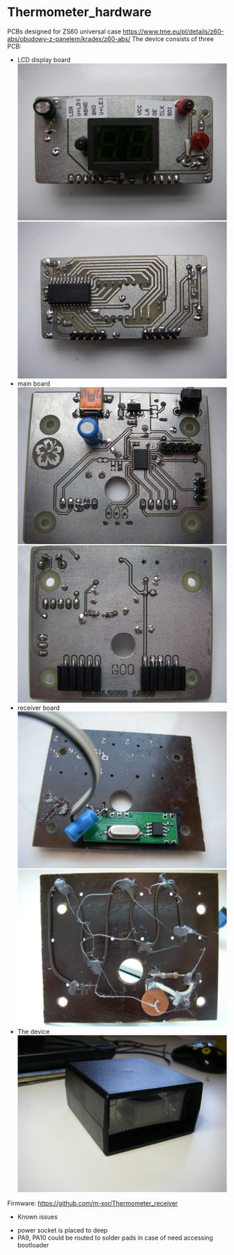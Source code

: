 # Thermometer_hardware

PCBs designed for ZS60 universal case https://www.tme.eu/pl/details/z60-abs/obudowy-z-panelem/kradex/z60-abs/
The device consists of three PCB:
- LCD display board
![PCB top](https://github.com/m-xor/Thermometer_hardware/blob/master/photos/top.JPG)
![PCB bottom](https://github.com/m-xor/Thermometer_hardware/blob/master/photos/bottom.JPG)
- main board
![Main board top](https://github.com/m-xor/Thermometer_hardware/blob/master/photos/IMGP1769.JPG)
![Main board bottom](https://github.com/m-xor/Thermometer_hardware/blob/master/photos/IMGP1770.JPG)
- receiver board
![Receiver board top](https://github.com/m-xor/Thermometer_hardware/blob/master/photos/IMGP1775.JPG)
![Receiver board bottom](https://github.com/m-xor/Thermometer_hardware/blob/master/photos/IMGP1776.JPG)
- The device
![Device](https://github.com/m-xor/Thermometer_hardware/blob/master/photos/IMGP1781.JPG)

Firmware: https://github.com/m-xor/Thermometer_receiver

- Known issues
 * power socket is placed to deep
 * PA9, PA10 could be routed to solder pads in case of need accessing bootloader
